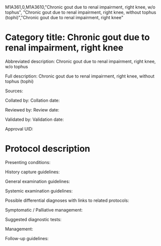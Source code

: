 M1A361,0,M1A3610,"Chronic gout due to renal impairment, right knee, w/o tophus", "Chronic gout due to renal impairment, right knee, without tophus (tophi)","Chronic gout due to renal impairment, right knee"
# Category title: Chronic gout due to renal impairment, right knee

Abbreviated description: Chronic gout due to renal impairment, right knee, w/o tophus

Full description: Chronic gout due to renal impairment, right knee, without tophus (tophi)

Sources:

Collated by:
Collation date:

Reviewed by:
Review date:

Validated by:
Validation date:

Approval UID:

# Protocol description

Presenting conditions:

History capture guidelines:

General examination guidelines:

Systemic examination guidelines:

Possible differential diagnoses with links to related protocols:

Symptomatic / Palliative management:

Suggested diagnostic tests:

Management:

Follow-up guidelines:
